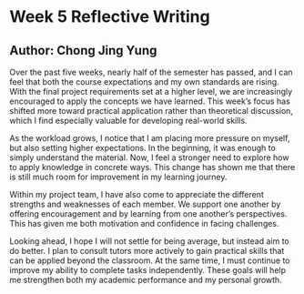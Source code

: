 # **Week 5 Reflective Writing**

## Author: Chong Jing Yung

Over the past five weeks, nearly half of the semester has passed, and I can feel that both the course expectations and my own standards are rising. With the final project requirements set at a higher level, we are increasingly encouraged to apply the concepts we have learned. This week’s focus has shifted more toward practical application rather than theoretical discussion, which I find especially valuable for developing real-world skills.

As the workload grows, I notice that I am placing more pressure on myself, but also setting higher expectations. In the beginning, it was enough to simply understand the material. Now, I feel a stronger need to explore how to apply knowledge in concrete ways. This change has shown me that there is still much room for improvement in my learning journey.

Within my project team, I have also come to appreciate the different strengths and weaknesses of each member. We support one another by offering encouragement and by learning from one another’s perspectives. This has given me both motivation and confidence in facing challenges.

Looking ahead, I hope I will not settle for being average, but instead aim to do better. I plan to consult tutors more actively to gain practical skills that can be applied beyond the classroom. At the same time, I must continue to improve my ability to complete tasks independently. These goals will help me strengthen both my academic performance and my personal growth.
